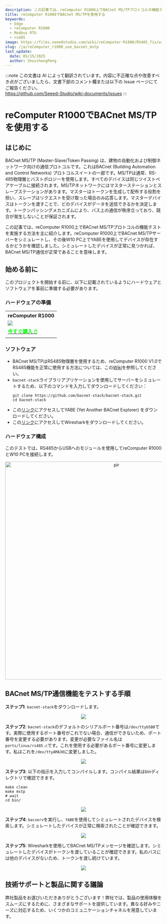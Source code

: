 ```yaml
---
description: この記事では、reComputer R1000上でBACnet MS/TPプロトコルの機能テストを実施する方法を主に紹介します。
title: reComputer R1000でBACnet MS/TPを使用する
keywords:
  - Edge
  - reComputer R1000
  - Modbus RTU
  - rs485
image: https://files.seeedstudio.com/wiki/reComputer-R1000/RS485_fix/wirshark_capture.webp
slug: /ja/reComputer_r1000_use_bacnet_mstp
last_update:
  date: 05/15/2025
  author: ShuishengPeng
---
```

:::note
この文書は AI によって翻訳されています。内容に不正確な点や改善すべき点がございましたら、文書下部のコメント欄または以下の Issue ページにてご報告ください。  
https://github.com/Seeed-Studio/wiki-documents/issues
:::

# reComputer R1000でBACnet MS/TPを使用する

## はじめに
BACnet MS/TP (Master-Slave/Token Passing) は、建物の自動化および制御ネットワーク向けの通信プロトコルです。これはBACnet (Building Automation and Control Networks) プロトコルスイートの一部です。MS/TPは通常、RS-485物理層とバストポロジーを使用します。すべてのデバイスは同じツイストペアケーブルに接続されます。MS/TPネットワークにはマスターステーションとスレーブステーションがあります。マスターはトークンを生成して配布する役割を担い、スレーブはリクエストを受け取った場合のみ応答します。マスターデバイスはトークンを渡すことで、どのデバイスがデータを送信できるかを決定します。トークンパッシングメカニズムにより、バス上の通信が秩序立っており、競合が発生しないことが保証されます。

この記事では、reComputer R1000上でBACnet MS/TPプロトコルの機能テストを実施する方法を主に紹介します。reComputer R1000上でBACnet MS/TPサーバーをシミュレートし、その後W10 PC上でYABEを使用してデバイスが存在するかどうかを確認しました。シミュレートしたデバイスが正常に見つかれば、BACnet MS/TP通信が正常であることを意味します。

## 始める前に

このプロジェクトを開始する前に、以下に記載されているようにハードウェアとソフトウェアを事前に準備する必要があります。

### ハードウェアの準備

<div class="table-center">
	<table class="table-nobg">
    <tr class="table-trnobg">
      <th class="table-trnobg">reComputer R1000</th>
		</tr>
    <tr class="table-trnobg"></tr>
		<tr class="table-trnobg">
			<td class="table-trnobg"><div style={{textAlign:'center'}}><img src="https://files.seeedstudio.com/wiki/reComputer-R1000/recomputer_r_images/01.png" style={{width:300, height:'auto'}}/></div></td>
		</tr>
    <tr class="table-trnobg"></tr>
		<tr class="table-trnobg">
			<td class="table-trnobg"><div class="get_one_now_container" style={{textAlign: 'center'}}><a class="get_one_now_item" href="https://www.seeedstudio.com/reComputer-R1025-10-p-5895.html" target="_blank" rel="noopener noreferrer">
              <strong><span><font color={'FFFFFF'} size={"4"}> 今すぐ購入 🖱️</font></span></strong>
          </a></div></td>
        </tr>
    </table>
    </div>

### ソフトウェア
* BACnet MS/TPはRS485物理層を使用するため、reComputer R1000 V1.0でRS485機能を正常に使用する方法については、この[Wiki](https://wiki.seeedstudio.com/ja/reComputer_r1000_use_rs485_modbus_rtu/)を参照してください。
* `bacnet-stack`ライブラリアプリケーションを使用してサーバーをシミュレートするため、以下のコマンドを入力してダウンロードしてください：
  ```shell
  git clone https://github.com/bacnet-stack/bacnet-stack.git
  cd bacnet-stack
  ```
* この[リンク](https://sourceforge.net/projects/yetanotherbacnetexplorer/)にアクセスしてYABE (Yet Another BACnet Explorer) をダウンロードしてください。
* この[リンク](https://www.wireshark.org/)にアクセスしてWiresharkをダウンロードしてください。

### ハードウェア構成

このテストでは、RS485からUSBへのモジュールを使用してreComputer R1000とW10 PCを接続します。
<div align="center"><img src="https://files.seeedstudio.com/wiki/reComputer-R1000/RS485_fix/hardwareconnection.png" alt="pir" width="700" height="auto" /></div>

## BACnet MS/TP通信機能をテストする手順
**ステップ1**: `bacnet-stack`をダウンロードします。

<center><img width={600} src="https://files.seeedstudio.com/wiki/reComputer-R1000/RS485_fix/downloadbacnet-stack.gif" /></center>

**ステップ2**: `bacnet-stack`のデフォルトのシリアルポート番号は`/dev/ttyUSB0`です。実際に使用するポート番号がこれでない場合、通信ができないため、ポート番号を変更する必要があります。変更が必要なファイル名は`ports/linux/rs485.c`です。これを使用する必要があるポート番号に変更します。私はこれを`/dev/ttyAMA30`に変更しました。

<center><img width={600} src="https://files.seeedstudio.com/wiki/reComputer-R1000/RS485_fix/change_serial_port.gif" /></center>

**ステップ3**: 以下の指示を入力してコンパイルします。コンパイル結果はbinディレクトリで確認できます。
```shell
make clean
make mstp
# wait
cd bin/
```

<center><img width={600} src="https://files.seeedstudio.com/wiki/reComputer-R1000/RS485_fix/build_bacnet_stack.gif" /></center>

**ステップ4**: `bacserv`を実行し、`YABE`を使用してシミュレートされたデバイスを検索します。シミュレートしたデバイスが正常に検索されたことが確認できます。

<center><img width={600} src="https://files.seeedstudio.com/wiki/reComputer-R1000/RS485_fix/mstp_connection.gif" /></center>

**ステップ5**: Wiresharkを使用してBACnet MS/TPメッセージを確認します。シミュレートしたデバイスがトークンを渡していることが確認できます。私のバスには他のデバイスがないため、トークンを渡し続けています。

<center><img width={600} src="https://files.seeedstudio.com/wiki/reComputer-R1000/RS485_fix/Wirshark_capture.gif" /></center>

## 技術サポートと製品に関する議論

弊社製品をお選びいただきありがとうございます！弊社では、製品の使用体験をスムーズにするために、さまざまなサポートを提供しています。異なる好みやニーズに対応するため、いくつかのコミュニケーションチャネルを用意しています。

<div class="button_tech_support_container">
<a href="https://forum.seeedstudio.com/" class="button_forum"></a> 
<a href="https://www.seeedstudio.com/contacts" class="button_email"></a>
</div>

<div class="button_tech_support_container">
<a href="https://discord.gg/eWkprNDMU7" class="button_discord"></a> 
<a href="https://github.com/Seeed-Studio/wiki-documents/discussions/69" class="button_discussion"></a>
</div>